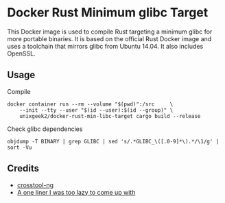 # Docker Rust Minimum glibc Target
This Docker image is used to compile Rust targeting a minimum glibc for more portable binaries. It is based on the official
Rust Docker image and uses a toolchain that mirrors glibc from Ubuntu 14.04. It also includes OpenSSL.

## Usage
Compile

    docker container run --rm --volume "$(pwd)":/src     \
        --init --tty --user "$(id --user):$(id --group)" \
        unixgeek2/docker-rust-min-libc-target cargo build --release
Check glibc dependencies

    objdump -T BINARY | grep GLIBC | sed 's/.*GLIBC_\([.0-9]*\).*/\1/g' | sort -Vu

## Credits
* [crosstool-ng](https://crosstool-ng.github.io/)
* [A one liner I was too lazy to come up with](https://stackoverflow.com/questions/3436008/how-to-determine-version-of-glibc-glibcxx-binary-will-depend-on)
